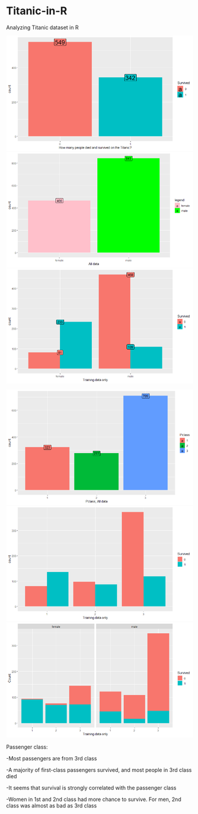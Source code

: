 # Titanic-in-R
Analyzing Titanic dataset in R


![](Titanic1.png)
![](Titanic2.png)
![](Titanic3.png)

![](Titanic4.png)
![](Titanic5.png)
![](Titanic6.png)

Passenger class:

-Most passengers are from 3rd class

-A majority of first-class passengers survived, and most people in 3rd class died

-It seems that survival is strongly correlated with the passenger class

-Women in 1st and 2nd class had more chance to survive. For men, 2nd class was almost as bad as 3rd class
